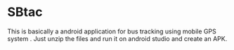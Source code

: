 # SBtac

This is basically a android application for bus tracking using mobile GPS system . Just unzip the files and run it on android studio and create an APK.
